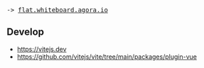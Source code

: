 <samp>-> <a href="https://flat.whiteboard.agora.io">flat.whiteboard.agora.io</a></samp>

## Develop

- https://vitejs.dev
- https://github.com/vitejs/vite/tree/main/packages/plugin-vue
